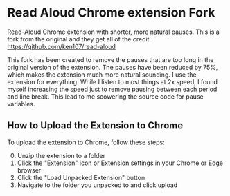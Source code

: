 # Read Aloud Chrome extension Fork

Read-Aloud Chrome extension with shorter, more natural pauses. This is a fork from the original and they get all of the credit.  https://github.com/ken107/read-aloud  

This fork has been created to remove the pauses that are too long in the original version of the extension. The pauses have been reduced by 75%, which makes the extension much more natural sounding. I use the extension for everything. While I listen to most things at 2x speed, I found myself increasing the speed just to remove pausing between each period and line break. This lead to me scowering the source code for pause variables. 

## How to Upload the Extension to Chrome

To upload the extension to Chrome, follow these steps:

0. Unzip the extension to a folder
1. Click the "Extension" icon  or Extension settings in your Chrome or Edge browser
2. Click the "Load Unpacked Extension" button
3. Navigate to the folder you unpacked to and click upload
